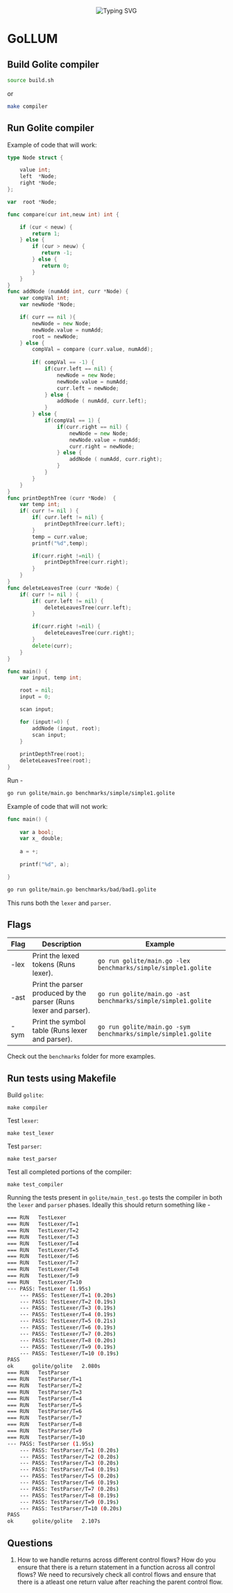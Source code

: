 
<p align="center">
<a>
    <img src="https://readme-typing-svg.demolab.com?font=Georgia&size=28&duration=3500&pause=2000&multiline=true&width=1000&height=80&lines=GoLLUM - Go + Lite + Language + Understanding + Machine" alt="Typing SVG" />
</a>
<br/>

# GoLLUM

## Build Golite compiler

```bash
source build.sh
```

or 

```bash
make compiler
```

## Run Golite compiler

Example of code that will work:

```Go
type Node struct { 

    value int; 
    left  *Node;
    right *Node;  
}; 

var  root *Node; 

func compare(cur int,neuw int) int {

    if (cur < neuw) {
		return 1;
	} else {  
		if (cur > neuw) {
		   return -1;
		} else {
		   return 0;
		}
	}
}
func addNode (numAdd int, curr *Node) { 
	var compVal int;
    var newNode *Node;

	if( curr == nil ){
		newNode = new Node;
		newNode.value = numAdd;
		root = newNode;
	} else {
		compVal = compare (curr.value, numAdd);
		
		if( compVal == -1) {
			if(curr.left == nil) {
				newNode = new Node;
				newNode.value = numAdd;
				curr.left = newNode;
			} else {
				addNode ( numAdd, curr.left);
			}
		} else {
			if(compVal == 1) {
				if(curr.right == nil) {
					newNode = new Node;
					newNode.value = numAdd;
					curr.right = newNode;
				} else {
					addNode ( numAdd, curr.right);
				}
			}
		}
	}
}
func printDepthTree (curr *Node)  {
    var temp int;
	if( curr != nil ) {
		if( curr.left != nil) {
			printDepthTree(curr.left);
		}
        temp = curr.value;
		printf("%d",temp);

		if(curr.right !=nil) {
			printDepthTree(curr.right);
		}
	}
}
func deleteLeavesTree (curr *Node) {
	if( curr != nil ) {
		if( curr.left != nil) {
			deleteLeavesTree(curr.left);
		}

		if(curr.right !=nil) {
			deleteLeavesTree(curr.right);
		}
		delete(curr);
	}
}

func main() {
	var input, temp int;

	root = nil;
	input = 0;

	scan input; 

	for (input!=0) {
		addNode (input, root);
		scan input; 
	}
	
	printDepthTree(root);	
	deleteLeavesTree(root);
}
```

Run - 

```bash
go run golite/main.go benchmarks/simple/simple1.golite 
```

Example of code that will not work:

```Go
func main() {
    
    var a bool;
    var x_ double;
    
    a = +;
    
    printf("%d", a);

}
```

```bash
go run golite/main.go benchmarks/bad/bad1.golite 
```

This runs both the `lexer` and `parser`. 

## Flags

| Flag | Description | Example |
| --- | --- | --- |
| -lex | Print the lexed tokens (Runs lexer). | `go run golite/main.go -lex benchmarks/simple/simple1.golite` |
| -ast | Print the parser produced by the parser (Runs lexer and parser). | `go run golite/main.go -ast benchmarks/simple/simple1.golite` |
| -sym | Print the symbol table  (Runs lexer and parser). | `go run golite/main.go -sym benchmarks/simple/simple1.golite` |

Check out the `benchmarks` folder for more examples.

## Run tests using Makefile

Build `golite`:
```shell
make compiler
```

Test `lexer`:
```shell
make test_lexer
```

Test `parser`:
```shell
make test_parser
```


Test all completed portions of the compiler:
```shell
make test_compiler
```

Running the tests present in `golite/main_test.go` tests the compiler in both the `lexer` and `parser` phases. Ideally this should return something like - 
```bash
=== RUN   TestLexer
=== RUN   TestLexer/T=1
=== RUN   TestLexer/T=2
=== RUN   TestLexer/T=3
=== RUN   TestLexer/T=4
=== RUN   TestLexer/T=5
=== RUN   TestLexer/T=6
=== RUN   TestLexer/T=7
=== RUN   TestLexer/T=8
=== RUN   TestLexer/T=9
=== RUN   TestLexer/T=10
--- PASS: TestLexer (1.95s)
    --- PASS: TestLexer/T=1 (0.20s)
    --- PASS: TestLexer/T=2 (0.19s)
    --- PASS: TestLexer/T=3 (0.19s)
    --- PASS: TestLexer/T=4 (0.19s)
    --- PASS: TestLexer/T=5 (0.21s)
    --- PASS: TestLexer/T=6 (0.19s)
    --- PASS: TestLexer/T=7 (0.20s)
    --- PASS: TestLexer/T=8 (0.20s)
    --- PASS: TestLexer/T=9 (0.19s)
    --- PASS: TestLexer/T=10 (0.19s)
PASS
ok      golite/golite   2.080s
=== RUN   TestParser
=== RUN   TestParser/T=1
=== RUN   TestParser/T=2
=== RUN   TestParser/T=3
=== RUN   TestParser/T=4
=== RUN   TestParser/T=5
=== RUN   TestParser/T=6
=== RUN   TestParser/T=7
=== RUN   TestParser/T=8
=== RUN   TestParser/T=9
=== RUN   TestParser/T=10
--- PASS: TestParser (1.95s)
    --- PASS: TestParser/T=1 (0.20s)
    --- PASS: TestParser/T=2 (0.20s)
    --- PASS: TestParser/T=3 (0.20s)
    --- PASS: TestParser/T=4 (0.19s)
    --- PASS: TestParser/T=5 (0.20s)
    --- PASS: TestParser/T=6 (0.19s)
    --- PASS: TestParser/T=7 (0.20s)
    --- PASS: TestParser/T=8 (0.19s)
    --- PASS: TestParser/T=9 (0.19s)
    --- PASS: TestParser/T=10 (0.20s)
PASS
ok      golite/golite   2.107s
```

## Questions
1. How to we handle returns across different control flows? How do you ensure that there is a return statement in a function across all control flows? We need to recursively check all control flows and ensure that there is a atleast one return value after reaching the parent control flow.
